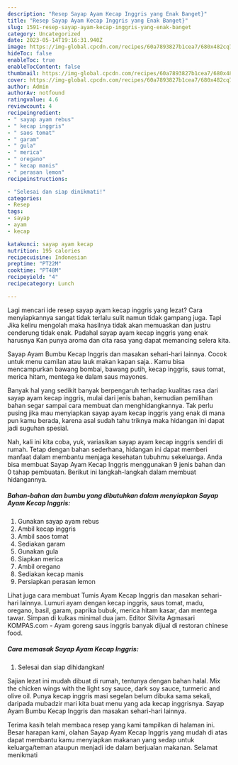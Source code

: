 ```yaml
---
description: "Resep Sayap Ayam Kecap Inggris yang Enak Banget}"
title: "Resep Sayap Ayam Kecap Inggris yang Enak Banget}"
slug: 1591-resep-sayap-ayam-kecap-inggris-yang-enak-banget
category: Uncategorized
date: 2023-05-14T19:16:31.940Z
image: https://img-global.cpcdn.com/recipes/60a7893827b1cea7/680x482cq70/sayap-ayam-kecap-inggris-foto-resep-utama.jpg
hideToc: false
enableToc: true
enableTocContent: false
thumbnail: https://img-global.cpcdn.com/recipes/60a7893827b1cea7/680x482cq70/sayap-ayam-kecap-inggris-foto-resep-utama.jpg
cover: https://img-global.cpcdn.com/recipes/60a7893827b1cea7/680x482cq70/sayap-ayam-kecap-inggris-foto-resep-utama.jpg
author: Admin
authorAv: notfound
ratingvalue: 4.6
reviewcount: 4
recipeingredient:
- " sayap ayam rebus"
- " kecap inggris"
- " saos tomat"
- " garam"
- " gula"
- " merica"
- " oregano"
- " kecap manis"
- " perasan lemon"
recipeinstructions:

- "Selesai dan siap dinikmati!"
categories:
- Resep
tags:
- sayap
- ayam
- kecap

katakunci: sayap ayam kecap 
nutrition: 195 calories
recipecuisine: Indonesian
preptime: "PT22M"
cooktime: "PT48M"
recipeyield: "4"
recipecategory: Lunch

---
```



Lagi mencari ide resep sayap ayam kecap inggris yang lezat? Cara menyiapkannya sangat tidak terlalu sulit namun tidak gampang juga. Tapi Jika keliru mengolah maka hasilnya tidak akan memuaskan dan justru cenderung tidak enak. Padahal sayap ayam kecap inggris yang enak harusnya Kan punya aroma dan cita rasa yang dapat memancing selera kita.


Sayap Ayam Bumbu Kecap Inggris dan masakan sehari-hari lainnya. Cocok untuk menu camilan atau lauk makan kapan saja.. Kamu bisa mencampurkan bawang bombai, bawang putih, kecap inggris, saus tomat, merica hitam, mentega ke dalam saus mayones.

Banyak hal yang sedikit banyak berpengaruh terhadap kualitas rasa dari sayap ayam kecap inggris, mulai dari jenis bahan, kemudian pemilihan bahan segar sampai cara membuat dan menghidangkannya. Tak perlu pusing jika mau menyiapkan sayap ayam kecap inggris yang enak di mana pun kamu berada, karena asal sudah tahu triknya maka hidangan ini dapat jadi suguhan spesial.


Nah, kali ini kita coba, yuk, variasikan sayap ayam kecap inggris sendiri di rumah. Tetap dengan bahan sederhana, hidangan ini dapat memberi manfaat dalam membantu menjaga kesehatan tubuhmu sekeluarga. Anda bisa membuat Sayap Ayam Kecap Inggris menggunakan 9 jenis bahan dan 0 tahap pembuatan. Berikut ini langkah-langkah dalam membuat hidangannya.

<!--inarticleads1-->

##### Bahan-bahan dan bumbu yang dibutuhkan dalam menyiapkan Sayap Ayam Kecap Inggris:

1. Gunakan  sayap ayam rebus
1. Ambil  kecap inggris
1. Ambil  saos tomat
1. Sediakan  garam
1. Gunakan  gula
1. Siapkan  merica
1. Ambil  oregano
1. Sediakan  kecap manis
1. Persiapkan  perasan lemon


Lihat juga cara membuat Tumis Ayam Kecap Inggris dan masakan sehari-hari lainnya. Lumuri ayam dengan kecap inggris, saus tomat, madu, oregano, basil, garam, paprika bubuk, merica hitam kasar, dan mentega tawar. Simpan di kulkas minimal dua jam. Editor Silvita Agmasari KOMPAS.com - Ayam goreng saus inggris banyak dijual di restoran chinese food. 

<!--inarticleads2-->

##### Cara memasak Sayap Ayam Kecap Inggris:


1. Selesai dan siap dihidangkan!

Sajian lezat ini mudah dibuat di rumah, tentunya dengan bahan halal. Mix the chicken wings with the light soy sauce, dark soy sauce, turmeric and olive oil. Punya kecap inggris masi segelan belum dibuka sama sekali, daripada mubadzir mari kita buat menu yang ada kecap inggrisnya. Sayap Ayam Bumbu Kecap Inggris dan masakan sehari-hari lainnya. 

Terima kasih telah membaca resep yang kami tampilkan di halaman ini. Besar harapan kami, olahan Sayap Ayam Kecap Inggris yang mudah di atas dapat membantu kamu menyiapkan makanan yang sedap untuk keluarga/teman ataupun menjadi ide dalam berjualan makanan. Selamat menikmati
